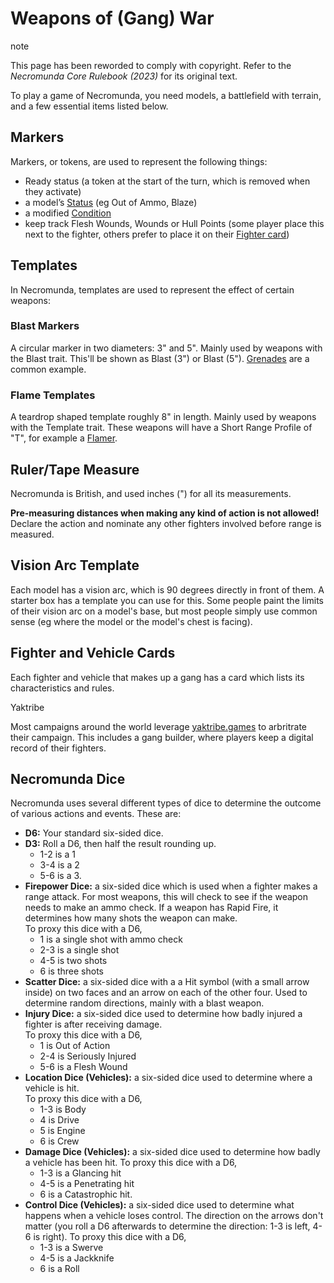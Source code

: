 # Weapons of (Gang) War
note

This page has been reworded to comply with copyright. Refer to the _Necromunda Core Rulebook (2023)_ for its original text.

To play a game of Necromunda, you need models, a battlefield with terrain, and a few essential items listed below.

Markers[​](#markers "Direct link to Markers")
---------------------------------------------

Markers, or tokens, are used to represent the following things:

*   Ready status (a token at the start of the turn, which is removed when they activate)
*   a model’s [Status](https://necrovox.org/docs/general-principles/status) (eg Out of Ammo, Blaze)
*   a modified [Condition](https://necrovox.org/docs/general-principles/conditions)
*   keep track Flesh Wounds, Wounds or Hull Points (some player place this next to the fighter, others prefer to place it on their [Fighter card](https://necrovox.org/docs/gang-fighters-and-their-weaponry/fighter-profiles#fighter-cards))

Templates[​](#templates "Direct link to Templates")
---------------------------------------------------

In Necromunda, templates are used to represent the effect of certain weapons:

### Blast Markers[​](#blast-markers "Direct link to Blast Markers")

A circular marker in two diameters: 3" and 5". Mainly used by weapons with the Blast trait. This'll be shown as Blast (3") or Blast (5"). [Grenades](https://necrovox.org/docs/armoury/grenades) are a common example.

### Flame Templates[​](#flame-templates "Direct link to Flame Templates")

A teardrop shaped template roughly 8" in length. Mainly used by weapons with the Template trait. These weapons will have a Short Range Profile of "T", for example a [Flamer](https://necrovox.org/docs/armoury/special-weapons#flamer).

Ruler/Tape Measure[​](#rulertape-measure "Direct link to Ruler/Tape Measure")
-----------------------------------------------------------------------------

Necromunda is British, and used inches (") for all its measurements.

**Pre-measuring distances when making any kind of action is not allowed!** Declare the action and nominate any other fighters involved before range is measured.

Vision Arc Template[​](#vision-arc-template "Direct link to Vision Arc Template")
---------------------------------------------------------------------------------

Each model has a vision arc, which is 90 degrees directly in front of them. A starter box has a template you can use for this. Some people paint the limits of their vision arc on a model's base, but most people simply use common sense (eg where the model or the model's chest is facing).

Fighter and Vehicle Cards[​](#fighter-and-vehicle-cards "Direct link to Fighter and Vehicle Cards")
---------------------------------------------------------------------------------------------------

Each fighter and vehicle that makes up a gang has a card which lists its characteristics and rules.

Yaktribe

Most campaigns around the world leverage [yaktribe.games](https://yaktribe.games/) to arbritrate their campaign. This includes a gang builder, where players keep a digital record of their fighters.

Necromunda Dice[​](#necromunda-dice "Direct link to Necromunda Dice")
---------------------------------------------------------------------

Necromunda uses several different types of dice to determine the outcome of various actions and events. These are:

*   **D6:** Your standard six-sided dice.
*   **D3:** Roll a D6, then half the result rounding up.
    *   1-2 is a 1
    *   3-4 is a 2
    *   5-6 is a 3.
*   **Firepower Dice:** a six-sided dice which is used when a fighter makes a range attack. For most weapons, this will check to see if the weapon needs to make an ammo check. If a weapon has Rapid Fire, it determines how many shots the weapon can make.  
    To proxy this dice with a D6,
    *   1 is a single shot with ammo check
    *   2-3 is a single shot
    *   4-5 is two shots
    *   6 is three shots
*   **Scatter Dice:** a six-sided dice with a a Hit symbol (with a small arrow inside) on two faces and an arrow on each of the other four. Used to determine random directions, mainly with a blast weapon.
*   **Injury Dice:** a six-sided dice used to determine how badly injured a fighter is after receiving damage.  
    To proxy this dice with a D6,
    *   1 is Out of Action
    *   2-4 is Seriously Injured
    *   5-6 is a Flesh Wound
*   **Location Dice (Vehicles):** a six-sided dice used to determine where a vehicle is hit.  
    To proxy this dice with a D6,
    *   1-3 is Body
    *   4 is Drive
    *   5 is Engine
    *   6 is Crew
*   **Damage Dice (Vehicles):** a six-sided dice used to determine how badly a vehicle has been hit. To proxy this dice with a D6,
    *   1-3 is a Glancing hit
    *   4-5 is a Penetrating hit
    *   6 is a Catastrophic hit.
*   **Control Dice (Vehicles):** a six-sided dice used to determine what happens when a vehicle loses control. The direction on the arrows don't matter (you roll a D6 afterwards to determine the direction: 1-3 is left, 4-6 is right). To proxy this dice with a D6,
    *   1-3 is a Swerve
    *   4-5 is a Jackknife
    *   6 is a Roll
